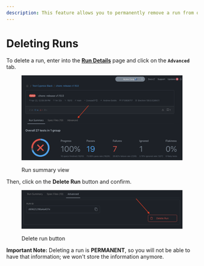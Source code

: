 ```yaml
---
description: This feature allows you to permanently remove a run from our Dashboard
---
```


# Deleting Runs

To delete a run, enter into the [**Run Details**](run-details.md) page and click on the **`Advanced`** tab.

<figure><img src="../.gitbook/assets/image (2).png" alt=""><figcaption><p>Run summary view</p></figcaption></figure>

Then, click on the **Delete Run** button and confirm.

<figure><img src="../.gitbook/assets/image (3).png" alt=""><figcaption><p>Delete run button</p></figcaption></figure>

**Important Note:** Deleting a run is **PERMANENT**, so you will not be able to have that information; we won't store the information anymore.
